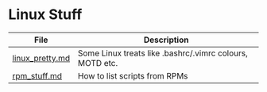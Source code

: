 # Linux Stuff

| File | Description |
| ---- | ----------- |
| [linux_pretty.md](linux_pretty.md) | Some Linux treats like .bashrc/.vimrc colours, MOTD etc. |
| [rpm_stuff.md](rpm_stuff.md) | How to list scripts from RPMs |
